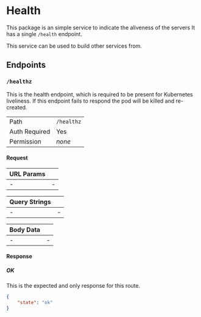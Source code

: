 # Health

This package is an simple service to indicate the aliveness of the servers
It has a single `/health` endpoint.

This service can be used to build other services from.

## Endpoints

### `/healthz`

This is the health endpoint,
which is required to be present for Kubernetes liveliness. If this endpoint fails to respond the pod will be killed and re-created.

|               |            |
| ------------- | ---------- |
| Path          | `/healthz` |
| Auth Required | Yes        |
| Permission    | _none_     |

#### Request

| URL Params |     |
| ---------- | --- |
| -          | -   |

| Query Strings |     |
| ------------- | --- |
| -             | -   |

| Body Data |     |
| --------- | --- |
| -         | -   |

#### Response

##### OK

This is the expected and only response for this route.

```json
{
	"state": "ok"
}
```
